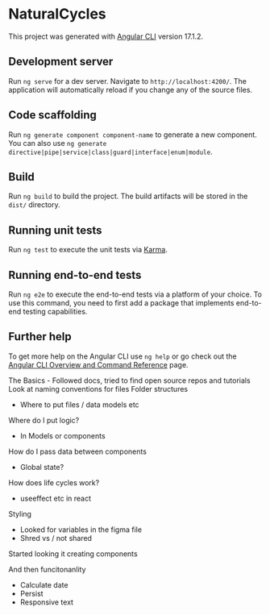 # NaturalCycles

This project was generated with [Angular CLI](https://github.com/angular/angular-cli) version 17.1.2.

## Development server

Run `ng serve` for a dev server. Navigate to `http://localhost:4200/`. The application will automatically reload if you change any of the source files.

## Code scaffolding

Run `ng generate component component-name` to generate a new component. You can also use `ng generate directive|pipe|service|class|guard|interface|enum|module`.

## Build

Run `ng build` to build the project. The build artifacts will be stored in the `dist/` directory.

## Running unit tests

Run `ng test` to execute the unit tests via [Karma](https://karma-runner.github.io).

## Running end-to-end tests

Run `ng e2e` to execute the end-to-end tests via a platform of your choice. To use this command, you need to first add a package that implements end-to-end testing capabilities.

## Further help

To get more help on the Angular CLI use `ng help` or go check out the [Angular CLI Overview and Command Reference](https://angular.io/cli) page.

The Basics - Followed docs, tried to find open source repos and tutorials
Look at naming conventions for files
Folder structures

- Where to put files / data models etc

Where do I put logic?

- In Models or components

How do I pass data between components

- Global state?

How does life cycles work?

- useeffect etc in react

Styling

- Looked for variables in the figma file
- Shred vs / not shared

Started looking it creating components

And then funcitonanlity

- Calculate date
- Persist
- Responsive text
